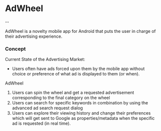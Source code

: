 # AdWheel
--

AdWheel is a novelty mobile app for Android that puts the user in charge of their advertising experience.

### Concept
Current State of the Advertising Market:<br/>
* Users often have ads forced upon them by the mobile app without choice or preference of what ad is displayed to them (or when).

AdWheel
<ol>
<li>Users can spin the wheel and get a requested advertisement corresponding to the final category on the wheel</li>
<li>Users can search for specific keywords in combination by using the advanced ad search request dialog</li>
<li>Users can explore their viewing history and change their preferences which will get sent to Google as properties/metadata when the specific ad is requested (in real time).</li>
</ol>



